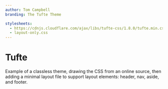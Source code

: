 ```yaml
---
author: Tom Campbell
branding: The Tufte Theme

stylesheets:
  - https://cdnjs.cloudflare.com/ajax/libs/tufte-css/1.8.0/tufte.min.css
  - layout-only.css
---
```

# Tufte

Example of a classless theme, drawing the CSS from an online source,
then adding a minimal layout file to support layout elements:
header, nav, aside, and footer.
